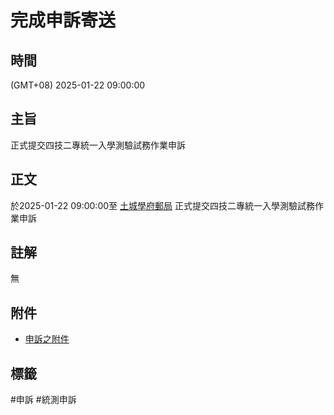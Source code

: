 # 完成申訴寄送

## 時間
(GMT+08) 2025-01-22 09:00:00

## 主旨
正式提交四技二專統一入學測驗試務作業申訴

## 正文

於2025-01-22 09:00:00至 [土城學府郵局](../pin/土城學府郵局.md) 正式提交四技二專統一入學測驗試務作業申訴

## 註解

無

## 附件

- [申訴之附件](../../../appendix/20250122090000完成申訴寄送-114統測考生申訴書.pdf)

## 標籤

#申訴 #統測申訴